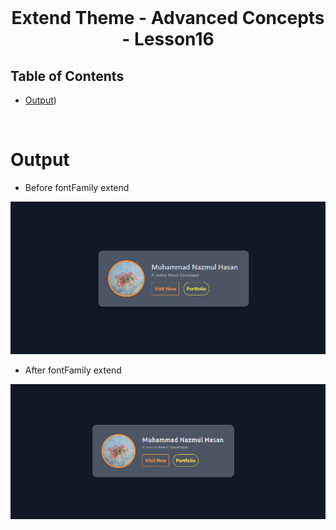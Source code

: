 <br />
 <p align="center">
    <h1 align="center">  Extend Theme - Advanced Concepts - Lesson16</h1>
</p>

<!-- TABLE OF CONTENTS -->

## Table of Contents

- [Output](#output))

<br>

# Output

- Before fontFamily extend

![Before fontFamily extend](./images/before-font-family-extend.png)

- After fontFamily extend

![After fontFamily extend](./images/after-font-family-extend.png)

<br>
